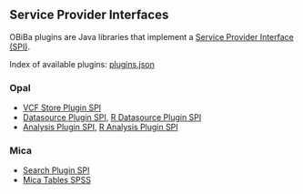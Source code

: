 ## Service Provider Interfaces

OBiBa plugins are Java libraries that implement a [Service Provider Interface (SPI)](https://docs.oracle.com/javase/tutorial/sound/SPI-intro.html).

Index of available plugins: [plugins.json](plugins.json)

### Opal

* [VCF Store Plugin SPI](https://github.com/obiba/opal/tree/master/opal-spi/src/main/java/org/obiba/opal/spi/vcf)
* [Datasource Plugin SPI](https://github.com/obiba/opal/tree/master/opal-spi/src/main/java/org/obiba/opal/spi/datasource), [R Datasource Plugin SPI](https://github.com/obiba/opal/tree/master/opal-spi-r/src/main/java/org/obiba/opal/spi/r/datasource)
* [Analysis Plugin SPI](https://github.com/obiba/opal/tree/master/opal-spi/src/main/java/org/obiba/opal/spi/analysis), [R Analysis Plugin SPI](https://github.com/obiba/opal/tree/master/opal-spi-r/src/main/java/org/obiba/opal/spi/r/analysis)

### Mica

* [Search Plugin SPI](https://github.com/obiba/mica2/tree/master/mica-spi/src/main/java/org/obiba/mica/spi/search)
* [Mica Tables SPSS](https://github.com/obiba/mica-tables-spss)
